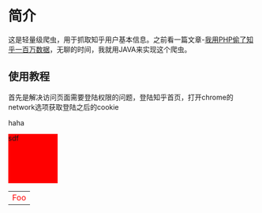 # 简介

这是轻量级爬虫，用于抓取知乎用户基本信息。之前看一篇文章-[我用PHP偷了知乎一百万数据](https://news.cnblogs.com/n/526293/)，无聊的时间，我就用JAVA来实现这个爬虫。

##  使用教程

首先是解决访问页面需要登陆权限的问题，登陆知乎首页，打开chrome的network选项获取登陆之后的cookie

<p style = "align:center">
haha
</p>

<div style="width:100px;height:100px;background:red">
sdf
</div>

<table>
    <tr>
        <td style="color:red">Foo</td>
    </tr>
</table>
